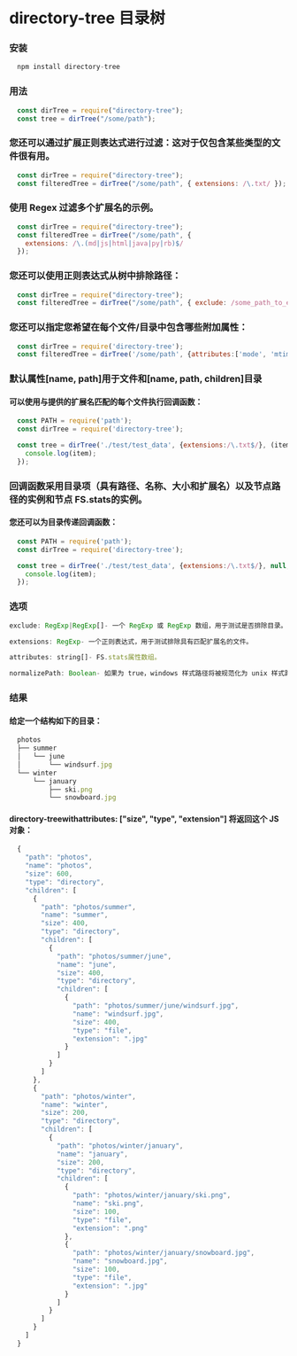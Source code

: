 # directory-tree 目录树

### 安装
```js
  npm install directory-tree
```

### 用法
```js
  const dirTree = require("directory-tree");
  const tree = dirTree("/some/path");
```

### 您还可以通过扩展正则表达式进行过滤：这对于仅包含某些类型的文件很有用。
```js
  const dirTree = require("directory-tree");
  const filteredTree = dirTree("/some/path", { extensions: /\.txt/ });
```

### 使用 Regex 过滤多个扩展名的示例。
```js
  const dirTree = require("directory-tree");
  const filteredTree = dirTree("/some/path", {
    extensions: /\.(md|js|html|java|py|rb)$/
  });
```

### 您还可以使用正则表达式从树中排除路径：
```js
  const dirTree = require("directory-tree");
  const filteredTree = dirTree("/some/path", { exclude: /some_path_to_exclude/ });
```

### 您还可以指定您希望在每个文件/目录中包含哪些附加属性：
```js
  const dirTree = require('directory-tree');
  const filteredTree = dirTree('/some/path', {attributes:['mode', 'mtime']});
```

### 默认属性[name, path]用于文件和[name, path, children]目录
#### 可以使用与提供的扩展名匹配的每个文件执行回调函数：
```js
  const PATH = require('path');
  const dirTree = require('directory-tree');

  const tree = dirTree('./test/test_data', {extensions:/\.txt$/}, (item, PATH, stats) => {
    console.log(item);
  });
```

### 回调函数采用目录项（具有路径、名称、大小和扩展名）以及节点路径的实例和节点 FS.stats的实例。

#### 您还可以为目录传递回调函数：
```js
  const PATH = require('path');
  const dirTree = require('directory-tree');

  const tree = dirTree('./test/test_data', {extensions:/\.txt$/}, null, (item, PATH, stats) => {
    console.log(item);
  });
```

### 选项
  ```js
  exclude: RegExp|RegExp[]- 一个 RegExp 或 RegExp 数组，用于测试是否排除目录。

  extensions: RegExp- 一个正则表达式，用于测试排除具有匹配扩展名的文件。

  attributes: string[]- FS.stats属性数组。

  normalizePath: Boolean- 如果为 true，windows 样式路径将被规范化为 unix 样式路径（/ 而不是 \）。
  ```

### 结果
#### 给定一个结构如下的目录：
```js
  photos
  ├── summer
  │   └── june
  │       └── windsurf.jpg
  └── winter
      └── january
          ├── ski.png
          └── snowboard.jpg
```
#### directory-treewithattributes: ["size", "type", "extension"] 将返回这个 JS 对象：
```js
  {
    "path": "photos",
    "name": "photos",
    "size": 600,
    "type": "directory",
    "children": [
      {
        "path": "photos/summer",
        "name": "summer",
        "size": 400,
        "type": "directory",
        "children": [
          {
            "path": "photos/summer/june",
            "name": "june",
            "size": 400,
            "type": "directory",
            "children": [
              {
                "path": "photos/summer/june/windsurf.jpg",
                "name": "windsurf.jpg",
                "size": 400,
                "type": "file",
                "extension": ".jpg"
              }
            ]
          }
        ]
      },
      {
        "path": "photos/winter",
        "name": "winter",
        "size": 200,
        "type": "directory",
        "children": [
          {
            "path": "photos/winter/january",
            "name": "january",
            "size": 200,
            "type": "directory",
            "children": [
              {
                "path": "photos/winter/january/ski.png",
                "name": "ski.png",
                "size": 100,
                "type": "file",
                "extension": ".png"
              },
              {
                "path": "photos/winter/january/snowboard.jpg",
                "name": "snowboard.jpg",
                "size": 100,
                "type": "file",
                "extension": ".jpg"
              }
            ]
          }
        ]
      }
    ]
  }
```